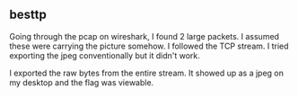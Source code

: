 ## besttp

Going through the pcap on wireshark, I found 2 large packets.
I assumed these were carrying the picture somehow.
I followed the TCP stream.
I tried exporting the jpeg conventionally but it didn't work.

I exported the raw bytes from the entire stream.
It showed up as a jpeg on my desktop and the flag was viewable.
